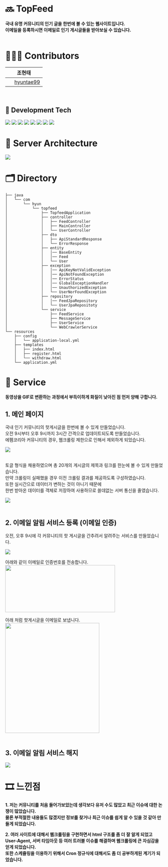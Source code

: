 # 🔜 TopFeed
**국내 유명 커뮤니티의 인기 글을 한번에 볼 수 있는 웹사이트입니다.<br>
이메일을 등록하시면 이메일로 인기 게시글들을 받아보실 수 있습니다.<br>**
<br>

# 👨🏻‍💻 Contributors
|  <div align = center>조현태 </div> |
|:----------|
|<div align = center> <img src = "https://oopy.lazyrockets.com/api/v2/notion/image?src=https%3A%2F%2Fnoticon-static.tammolo.com%2Fdgggcrkxq%2Fimage%2Fupload%2Fv1567128822%2Fnoticon%2Fosiivsvhnu4nt8doquo0.png&blockId=865f4b2a-5198-49e8-a173-0f893a4fed45&width=256" width = "17" height = "17"/> [hyuntae99](https://github.com/hyuntae99)| </div> 
<br>

## 📖 Development Tech
<img src="https://img.shields.io/badge/java-007396?style=for-the-badge&logo=java&logoColor=white">
<img src="https://img.shields.io/badge/mysql-4479A1?style=for-the-badge&logo=mysql&logoColor=white">
<img src="https://img.shields.io/badge/spring-6DB33F?style=for-the-badge&logo=spring&logoColor=white">
<img src="https://img.shields.io/badge/springboot-6DB33F?style=for-the-badge&logo=springboot&logoColor=white">
<img src="https://img.shields.io/badge/amazonaws-232F3E?style=for-the-badge&logo=amazonaws&logoColor=white">
<img src="https://img.shields.io/badge/gradle-02303A?style=for-the-badge&logo=gradle&logoColor=white">
<img src="https://img.shields.io/badge/nginx-%23009639.svg?style=for-the-badge&logo=nginx&logoColor=white">
<img src="https://img.shields.io/badge/github%20actions-%232671E5.svg?style=for-the-badge&logo=githubactions&logoColor=white">
<br>

# 💼 Server Architecture
<img src="https://velog.velcdn.com/images/jmjmjmz732002/post/a6c7a7be-ff27-4723-bfe2-d458ed641fab/image.png">
<br>

# 🗂️ Directory
```
├── java
│   └── com
│       └── hyun
│           └── topfeed
│               ├── TopfeedApplication
│               ├── controller
│               │   ├── FeedController
│               │   ├── MainController
│               │   └── UserController
│               ├── dto
│               │   ├── ApiStandardResponse
│               │   └── ErrorResponse
│               ├── entity
│               │   │── BaseEntity
│               │   │── Feed
│               │   └── User
│               ├── exception
│               │   │── ApiKeyNotValidException
│               │   │── ApiNotFoundException
│               │   │── ErrorStatus
│               │   │── GlobalExceptionHandler
│               │   │── UnauthorizedException
│               │   └── UserNorFoundException
│               ├── repository
│               │   │── FeedJpaRepository
│               │   └── UserJpaRepositoty
│               └── service
│                   ├── FeedService
│                   ├── MessageService
│                   ├── UserService
│                   └── WebCrawlerService
└── resources
    ├── config 
    │   └── application-local.yml
    ├── templates
    │   ├── index.html
    │   ├── register.html
    │   └── withdraw.html
    └── application.yml
```

# 📝 Service

**동영상을 GIF로 변환하는 과정에서 부득이하게 화질이 낮아진 점 먼저 양해 구합니다.**

## 1. 메인 페이지

국내 인기 커뮤니티의 핫게시글을 한번에 볼 수 있게 만들었습니다. <br>
오전 9시부터 오후 9시까지 3시간 간격으로 업데이트되도록 만들었습니다. <br>
에펨코리아 커뮤니티의 경우, 웹크롤링 제한으로 인해서 제외하게 되었습니다.

<img src= "https://velog.velcdn.com/images/hyuntae99/post/458c985b-5095-41b0-9bc4-792c5fe96859/image.png"><br><br>

토글 형식을 채용하였으며 총 20개의 게시글의 제목과 링크를 한눈에 볼 수 있게 만들었습니다.<br>
만약 크롤링이 실패했을 경우 이전 크롤링 결과를 제공하도록 구성하였습니다. <br>
또한 실시간으로 데이터가 변하는 것이 아니기 때문에 <br>
한번 받아온 데이터를 객체로 저장하여 사용하므로 쓸데없는 서버 통신을 줄였습니다. <br>

<img src="https://velog.velcdn.com/images/hyuntae99/post/b94773b9-1e79-42a6-995d-75798ab19a4f/image.gif">
<br><br>

## 2. 이메일 알림 서비스 등록 (이메일 인증)
오전, 오후 9시에 각 커뮤니티의 핫 게시글을 간추려서 알려주는 서비스를 만들었습니다.

<img src="https://velog.velcdn.com/images/hyuntae99/post/00838a85-db11-4ff9-90b8-9e0fcf6510fa/image.gif">

아래와 같이 이메일로 인증번호를 전송합니다.<br>
<img src="https://velog.velcdn.com/images/hyuntae99/post/52b5762e-78d9-44e1-8ebf-2baad1d55985/image.png" height=150 width=350>

아래 처럼 핫게시글을 이메일로 보냅니다. <br>
<img src="https://velog.velcdn.com/images/hyuntae99/post/1e47be9b-7e5e-44cb-a439-7f731c5515fb/image.png" height=350 width=300>
<br><br>

## 3. 이메일 알림 서비스 해지
<img src="https://velog.velcdn.com/images/hyuntae99/post/ca8582b6-51f0-4b9c-8ff2-1f7d9ae5cb90/image.gif">

# 🎞️ 느낀점
**1. 저는 커뮤니티를 처음 들어가보았는데 생각보다 유저 수도 많았고 최근 이슈에 대한 논쟁이 많았습니다. <br>
물론 부적절한 내용들도 많겠지만 정보를 찾거나 최근 이슈를 쉽게 알 수 있을 것 같아 만들게 되었습니다. <br>**

**2. 여러 사이트에 대해서 웹크롤링을 구현하면서 html 구조를 좀 더 잘 알게 되었고 <br>
User-Agent, 서버 타임아웃 등 여러 트러블 이슈를 해결하며 웹크롤링에 큰 자심감을 얻게 되었습니다. <br>
또한 스케쥴링을 이용하기 위해서 Cron 정규식에 대해서도 좀 더 공부하게된 계기가 되었습니다. <br>**
